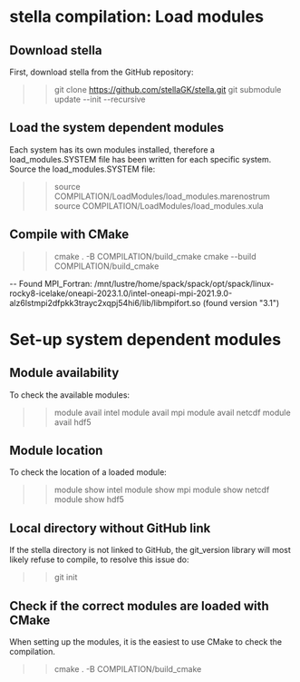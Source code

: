 # stella compilation: Load modules

## Download stella

First, download stella from the GitHub repository:
>> git clone https://github.com/stellaGK/stella.git
>> git submodule update --init --recursive

## Load the system dependent modules

Each system has its own modules installed, therefore a load_modules.SYSTEM file
has been written for each specific system. Source the load_modules.SYSTEM file:

>> source COMPILATION/LoadModules/load_modules.marenostrum
>> source COMPILATION/LoadModules/load_modules.xula

## Compile with CMake

>> cmake . -B COMPILATION/build_cmake
>> cmake --build COMPILATION/build_cmake


-- Found MPI_Fortran: /mnt/lustre/home/spack/spack/opt/spack/linux-rocky8-icelake/oneapi-2023.1.0/intel-oneapi-mpi-2021.9.0-alz6lstmpi2dfpkk3trayc2xqpj54hi6/lib/libmpifort.so (found version "3.1") 




# Set-up system dependent modules

## Module availability

To check the available modules:
>> module avail intel
>> module avail mpi
>> module avail netcdf
>> module avail hdf5

## Module location 

To check the location of a loaded module:
>> module show intel
>> module show mpi
>> module show netcdf
>> module show hdf5

## Local directory without GitHub link

If the stella directory is not linked to GitHub, the git_version library will
most likely refuse to compile, to resolve this issue do:
>> git init


## Check if the correct modules are loaded with CMake

When setting up the modules, it is the easiest to use CMake to check the compilation.
>> cmake . -B COMPILATION/build_cmake




